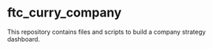 # ftc_curry_company
This repository contains files and scripts to build a company strategy dashboard.
